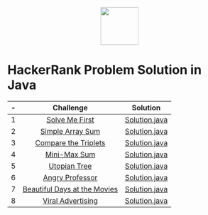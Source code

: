 <p align="center">
    <a href="https://www.hackerrank.com/">
        <img height=85 src="https://d3keuzeb2crhkn.cloudfront.net/hackerrank/assets/styleguide/logo_wordmark-f5c5eb61ab0a154c3ed9eda24d0b9e31.svg">
    </a>    
    <br/><h1>HackerRank Problem Solution in Java</h1>
</p>



| - |                                                          Challenge                                                         | Solution |
|:---:|:--------------------------------------------------------------------------------------------------------------------------:|:------:|
|  1  | [Solve Me First](https://www.hackerrank.com/challenges/solve-me-first/problem) | [Solution.java](https://github.com/darkheart101/HackerRank-Java-ProblemSolving/blob/master/1.SolveMeFirst/Solution.java) |
|  2  | [Simple Array Sum](https://www.hackerrank.com/challenges/simple-array-sum/problem) | [Solution.java](https://github.com/darkheart101/HackerRank-Java-ProblemSolving/blob/master/2.SimpleArraySum/Solution.java) |
|  3  | [Compare the Triplets](https://www.hackerrank.com/challenges/compare-the-triplets/problem) | [Solution.java](https://github.com/darkheart101/HackerRank-Java-ProblemSolving/blob/master/3.CompareTheTriplets/Solution.java) |
|  4  | [Mini-Max Sum](https://www.hackerrank.com/challenges/mini-max-sum/problem) | [Solution.java](https://github.com/darkheart101/HackerRank-Java-ProblemSolving/blob/master/4.MiniMaxSum/Solution.java) |
|  5  | [Utopian Tree](https://www.hackerrank.com/challenges/utopian-tree/problem) | [Solution.java](https://github.com/darkheart101/HackerRank-Java-ProblemSolving/blob/master/5.UtopianTree/Solution.java) |
|  6  | [Angry Professor](https://www.hackerrank.com/challenges/angry-professor/problem) | [Solution.java](https://github.com/darkheart101/HackerRank-Java-ProblemSolving/blob/master/6.AngryProfessor/Solution.java) |
|  7  | [Beautiful Days at the Movies](https://www.hackerrank.com/challenges/beautiful-days-at-the-movies/problem) | [Solution.java](https://github.com/darkheart101/HackerRank-Java-ProblemSolving/blob/master/7.BeautifulDaysAtTheMovies/Solution.java) |
|  8  | [Viral Advertising](https://www.hackerrank.com/challenges/strange-advertising/problem) | [Solution.java](https://github.com/darkheart101/HackerRank-Java-ProblemSolving/blob/master/8.ViralAdvertising/Solution.java) |






